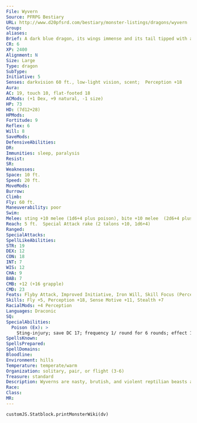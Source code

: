 ```yaml
---
File: Wyvern
Source: PFRPG Bestiary
URL: http://www.d20pfsrd.com/bestiary/monster-listings/dragons/wyvern
Group: 
aliases: 
Brief: A dark blue dragon, its wings immense and its tail tipped with a hooked stinger, lands on two taloned feet and roars a challenge.
CR: 6
XP: 2400
Alignment: N
Size: Large
Type: dragon
SubType: 
Initiative: 5
Senses: darkvision 60 ft., low-light vision, scent;  Perception +18
Aura: 
AC: 19, touch 10, flat-footed 18
ACMods: (+1 Dex, +9 natural, -1 size)
HP: 73
HD: (7d12+28)
HPMods: 
Fortitude: 9
Reflex: 6
Will: 8
SaveMods: 
DefensiveAbilities: 
DR: 
Immunities: sleep, paralysis
Resist: 
SR: 
Weaknesses: 
Space: 10 ft.
Speed: 20 ft.
MoveMods: 
Burrow: 
Climb: 
Fly: 60 ft.
Maneuverability: poor
Swim: 
Melee: sting +10 melee (1d6+4 plus poison), bite +10 melee  (2d6+4 plus grab), 2 wings +5 (1d6+2)
Reach: 5 ft.  Special Attack rake (2 talons +10, 1d6+4)
Ranged: 
SpecialAttacks: 
SpellLikeAbilities: 
STR: 19
DEX: 12
CON: 18
INT: 7
WIS: 12
CHA: 9
BAB: 7
CMB: +12 (+16 grapple)
CMD: 23
Feats: Flyby Attack, Improved Initiative, Iron Will, Skill Focus (Perception)
Skills: Fly +5, Perception +18, Sense Motive +11, Stealth +7
RacialMods: +4 Perception
Languages: Draconic
SQ: 
SpecialAbilities:
  Poison (Ex): >
    Sting-injury; save DC 17; frequency 1/ round for 6 rounds; effect 1d4 Constitution damage; cure 2 consecutive saves. The save DC is Constitution-based.
SpellsKnown: 
SpellsPrepared: 
SpellDomains: 
Bloodline: 
Environment: hills
Temperature: temperate/warm
Organization: solitary, pair, or flight (3-6)
Treasure: standard
Description: Wyverns are nasty, brutish, and violent reptilian beasts akin to more powerful dragons. They are always aggressive and impatient, and are quick to resort to force in order to accomplish their goals. For this reason, dragons generally look down upon wyverns, considering their distant cousins nothing more than primitive savages with a distinct lack of style or wit. In most cases, this generalization is spot-on. Although far from animalistic in intellect, and capable of speech, most wyverns simply can't be bothered with the subtlety of diplomacy, and prefer to fight first and parley later, and even then only if faced with a foe they can neither defeat nor flee from.  Wyverns are territorial creatures. Though they occasionally hunt in small groups for large prey, they are generally solitary creatures, hunting in areas ranging in size from 100 to 200 square miles. Wyverns have been known to fight to the death among themselves for the right to hunt a territory rich with prey.  Although constantly hungry and prone to mayhem, a wyvern that can be befriended (usually through a delicate combination of flattery, intimidation, food, and treasure) becomes a powerful ally. They often serve giants and monstrous humanoids as guardians, and some lizardfolk and boggard tribes even use them as mounts, although such arrangements are quite costly in terms of food and gold, for few are the wyverns who would willingly serve as steeds for lesser creatures for long.  A wyvern is about 16 feet in length, half of which is tail. The average wyvern weighs 2,000 pounds.
Race: 
Class: 
MR: 
---
```

```dataviewjs
customJS.Statblock.printMonsterWiki(dv)
```
